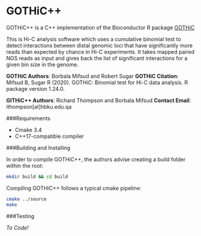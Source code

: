 # GOTHiC++

GOTHiC++ is a C++ implementation of the Bioconductor R package [GOTHiC](https://doi.org/doi:10.18129/B9.bioc.GOTHiC "GOTHiC on Bioconductor")

This is Hi-C analysis software which uses a cumulative binomial test to detect interactions between distal genomic loci that have significantly more reads than expected by chance in Hi-C experiments. It takes mapped paired NGS reads as input and gives back the list of significant interactions for a given bin size in the genome.

**GOTHiC Authors**: Borbala Mifsud and Robert Sugar
**GOTHiC Citation**: Mifsud B, Sugar R (2020). GOTHiC: Binomial test for Hi-C data analysis. R package version 1.24.0.

**GITHiC++ Authors**: Richard Thompson and Borbala Mifsud
**Contact Email**: ithompson[at]hbku.edu.qa

###Requirements
+ Cmake 3.4
+ C++17-compatible compiler

###Building and Installing

In order to compile GOTHiC++, the authors advise creating a build folder within the root:

```bash
mkdir build && cd build
```

Compiling GOTHiC++ follows a typical cmake pipeline:

```bash
cmake ../source
make
```


###Testing

_To Code!_
 